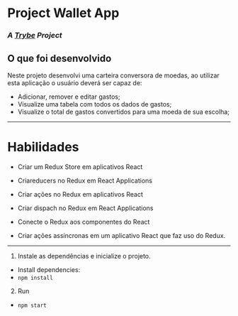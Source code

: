 # Project Wallet App
### _A [Trybe](https://www.betrybe.com/) Project_

## O que foi desenvolvido

Neste projeto desenvolvi uma carteira conversora de moedas, ao utilizar esta aplicação o usuário deverá ser capaz de:
- Adicionar, remover e editar gastos;
- Visualize uma tabela com todos os dados de gastos;
- Visualize o total de gastos convertidos para uma moeda de sua escolha;

---

# Habilidades

* Criar um Redux Store em aplicativos React

* Criareducers no Redux em React Applications

* Criar ações no Redux em aplicativos React

* Criar dispach no Redux em React Applications

* Conecte o Redux aos componentes do React

* Criar ações assíncronas em um aplicativo React que faz uso do Redux.

---

1. Instale as dependências e inicialize o projeto.
* Install dependencies:
* ```npm install```

2. Run
* ```npm start```


